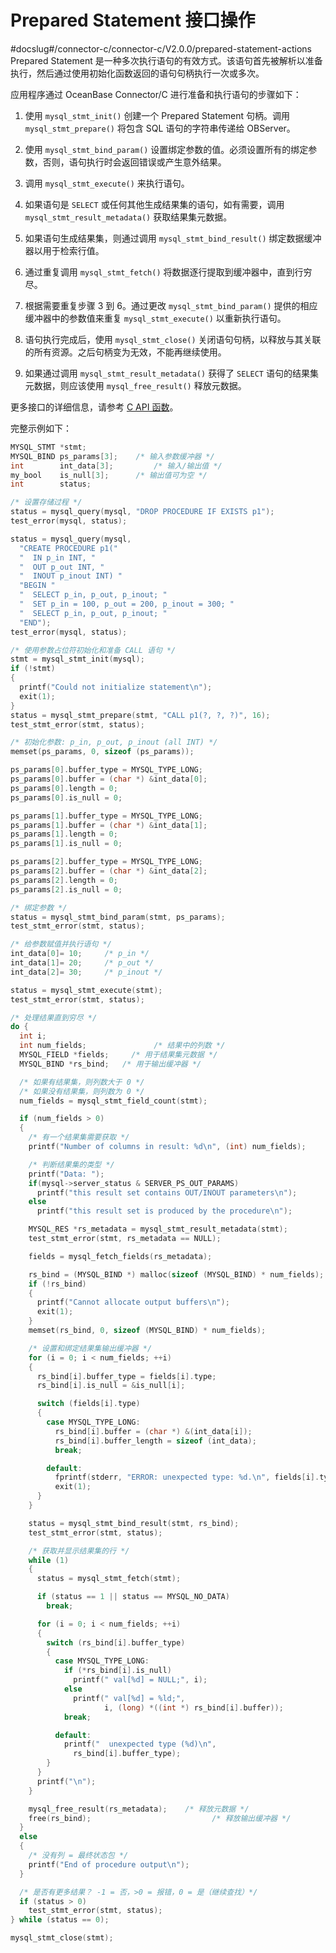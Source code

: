 Prepared Statement 接口操作 
============================================
#docslug#/connector-c/connector-c/V2.0.0/prepared-statement-actions
Prepared Statement 是一种多次执行语句的有效方式。该语句首先被解析以准备执行，然后通过使用初始化函数返回的语句句柄执行一次或多次。

应用程序通过 OceanBase Connector/C 进行准备和执行语句的步骤如下：

1. 使用 `mysql_stmt_init()` 创建一个 Prepared Statement 句柄。调用 `mysql_stmt_prepare()` 将包含 SQL 语句的字符串传递给 OBServer。

   

2. 使用 `mysql_stmt_bind_param()` 设置绑定参数的值。必须设置所有的绑定参数，否则，语句执行时会返回错误或产生意外结果。

   

3. 调用 `mysql_stmt_execute()` 来执行语句。

   

4. 如果语句是 `SELECT` 或任何其他生成结果集的语句，如有需要，调用 `mysql_stmt_result_metadata()` 获取结果集元数据。

   

5. 如果语句生成结果集，则通过调用 `mysql_stmt_bind_result()` 绑定数据缓冲器以用于检索行值。

   

6. 通过重复调用 `mysql_stmt_fetch()` 将数据逐行提取到缓冲器中，直到行穷尽。

   

7. 根据需要重复步骤 3 到 6。通过更改 `mysql_stmt_bind_param()` 提供的相应缓冲器中的参数值来重复 `mysql_stmt_execute()` 以重新执行语句。

   

8. 语句执行完成后，使用 `mysql_stmt_close()` 关闭语句句柄，以释放与其关联的所有资源。之后句柄变为无效，不能再继续使用。

   

9. 如果通过调用 `mysql_stmt_result_metadata()` 获得了 `SELECT` 语句的结果集元数据，则应该使用 `mysql_free_result()` 释放元数据。

   




更多接口的详细信息，请参考 [C API 函数](/zh-CN/4.basic-api-functions/1.c-api-function-overview.md)。

完整示例如下：

```c
MYSQL_STMT *stmt;
MYSQL_BIND ps_params[3];    /* 输入参数缓冲器 */
int        int_data[3];         /* 输入/输出值 */
my_bool    is_null[3];      /* 输出值可为空 */
int        status;

/* 设置存储过程 */
status = mysql_query(mysql, "DROP PROCEDURE IF EXISTS p1");
test_error(mysql, status);

status = mysql_query(mysql,
  "CREATE PROCEDURE p1("
  "  IN p_in INT, "
  "  OUT p_out INT, "
  "  INOUT p_inout INT) "
  "BEGIN "
  "  SELECT p_in, p_out, p_inout; "
  "  SET p_in = 100, p_out = 200, p_inout = 300; "
  "  SELECT p_in, p_out, p_inout; "
  "END");
test_error(mysql, status);

/* 使用参数占位符初始化和准备 CALL 语句 */
stmt = mysql_stmt_init(mysql);
if (!stmt)
{
  printf("Could not initialize statement\n");
  exit(1);
}
status = mysql_stmt_prepare(stmt, "CALL p1(?, ?, ?)", 16);
test_stmt_error(stmt, status);

/* 初始化参数: p_in, p_out, p_inout (all INT) */
memset(ps_params, 0, sizeof (ps_params));

ps_params[0].buffer_type = MYSQL_TYPE_LONG;
ps_params[0].buffer = (char *) &int_data[0];
ps_params[0].length = 0;
ps_params[0].is_null = 0;

ps_params[1].buffer_type = MYSQL_TYPE_LONG;
ps_params[1].buffer = (char *) &int_data[1];
ps_params[1].length = 0;
ps_params[1].is_null = 0;

ps_params[2].buffer_type = MYSQL_TYPE_LONG;
ps_params[2].buffer = (char *) &int_data[2];
ps_params[2].length = 0;
ps_params[2].is_null = 0;

/* 绑定参数 */
status = mysql_stmt_bind_param(stmt, ps_params);
test_stmt_error(stmt, status);

/* 给参数赋值并执行语句 */
int_data[0]= 10;     /* p_in */
int_data[1]= 20;     /* p_out */
int_data[2]= 30;     /* p_inout */

status = mysql_stmt_execute(stmt);
test_stmt_error(stmt, status);

/* 处理结果直到穷尽 */
do {
  int i;
  int num_fields;               /* 结果中的列数 */
  MYSQL_FIELD *fields;     /* 用于结果集元数据 */
  MYSQL_BIND *rs_bind;   /* 用于输出缓冲器 */

  /* 如果有结果集，则列数大于 0 */
  /* 如果没有结果集，则列数为 0 */
  num_fields = mysql_stmt_field_count(stmt);

  if (num_fields > 0)
  {
    /* 有一个结果集需要获取 */
    printf("Number of columns in result: %d\n", (int) num_fields);

    /* 判断结果集的类型 */
    printf("Data: ");
    if(mysql->server_status & SERVER_PS_OUT_PARAMS)
      printf("this result set contains OUT/INOUT parameters\n");
    else
      printf("this result set is produced by the procedure\n");

    MYSQL_RES *rs_metadata = mysql_stmt_result_metadata(stmt);
    test_stmt_error(stmt, rs_metadata == NULL);

    fields = mysql_fetch_fields(rs_metadata);

    rs_bind = (MYSQL_BIND *) malloc(sizeof (MYSQL_BIND) * num_fields);
    if (!rs_bind)
    {
      printf("Cannot allocate output buffers\n");
      exit(1);
    }
    memset(rs_bind, 0, sizeof (MYSQL_BIND) * num_fields);

    /* 设置和绑定结果集输出缓冲器 */
    for (i = 0; i < num_fields; ++i)
    {
      rs_bind[i].buffer_type = fields[i].type;
      rs_bind[i].is_null = &is_null[i];

      switch (fields[i].type)
      {
        case MYSQL_TYPE_LONG:
          rs_bind[i].buffer = (char *) &(int_data[i]);
          rs_bind[i].buffer_length = sizeof (int_data);
          break;

        default:
          fprintf(stderr, "ERROR: unexpected type: %d.\n", fields[i].type);
          exit(1);
      }
    }

    status = mysql_stmt_bind_result(stmt, rs_bind);
    test_stmt_error(stmt, status);

    /* 获取并显示结果集的行 */
    while (1)
    {
      status = mysql_stmt_fetch(stmt);

      if (status == 1 || status == MYSQL_NO_DATA)
        break;

      for (i = 0; i < num_fields; ++i)
      {
        switch (rs_bind[i].buffer_type)
        {
          case MYSQL_TYPE_LONG:
            if (*rs_bind[i].is_null)
              printf(" val[%d] = NULL;", i);
            else
              printf(" val[%d] = %ld;",
                     i, (long) *((int *) rs_bind[i].buffer));
            break;

          default:
            printf("  unexpected type (%d)\n",
              rs_bind[i].buffer_type);
        }
      }
      printf("\n");
    }

    mysql_free_result(rs_metadata);    /* 释放元数据 */
    free(rs_bind);                           /* 释放输出缓冲器 */
  }
  else
  {
    /* 没有列 = 最终状态包 */
    printf("End of procedure output\n");
  }

  /* 是否有更多结果？ -1 = 否，>0 = 报错，0 = 是（继续查找）*/
  if (status > 0)
    test_stmt_error(stmt, status);
} while (status == 0);

mysql_stmt_close(stmt);
```


